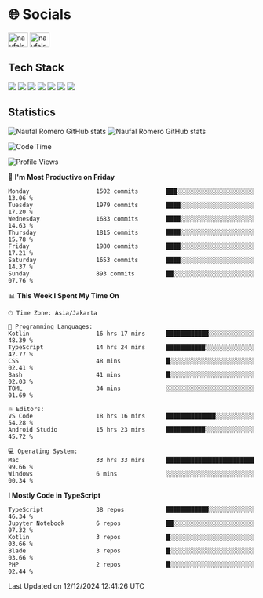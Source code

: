 <h1 align="">🌐 Socials</h1>
<p align="left">
<a href="https://linkedin.com/in/naufal-romero-putra-pratama-9ab816177/" target="blank"><img align="center" src="https://raw.githubusercontent.com/rahuldkjain/github-profile-readme-generator/master/src/images/icons/Social/linked-in-alt.svg" alt="naufalromero" height="30" width="40" /></a>
<a href="https://instagram.com/naufalromero" target="blank"><img align="center" src="https://raw.githubusercontent.com/rahuldkjain/github-profile-readme-generator/master/src/images/icons/Social/instagram.svg" alt="naufalromero" height="30" width="40" /></a>
</p>


<h2 align="">Tech Stack</h2>
<div align="">
  <img src="https://img.shields.io/badge/next.js-000000?style=for-the-badge&logo=nextdotjs&logoColor=white"/>
 <img src="https://img.shields.io/badge/typescript-%23007ACC.svg?style=for-the-badge&logo=typescript&logoColor=white"/>
 <img src="https://img.shields.io/badge/react-%2320232a.svg?style=for-the-badge&logo=react&logoColor=%2361DAFB"/>
 <img src="https://img.shields.io/badge/tailwindcss-%2338B2AC.svg?style=for-the-badge&logo=tailwind-css&logoColor=white"/>
 <img src="https://img.shields.io/badge/Prisma-3982CE?style=for-the-badge&logo=Prisma&logoColor=white"/>
 <img src="https://img.shields.io/badge/javascript-%23323330.svg?style=for-the-badge&logo=javascript&logoColor=%23F7DF1E"/>
 <img src="https://img.shields.io/badge/java-%23ED8B00.svg?style=for-the-badge&logo=openjdk&logoColor=white"/>
</div>


<h2 align="">Statistics</h2>
<div align="">
<img src="https://github-readme-stats-xi-nine-74.vercel.app/api?username=romves&show_icons=true&theme=tokyonight&include_all_commits=true&count_private=true" alt="Naufal Romero GitHub stats"/>
<img src="https://github-readme-stats-xi-nine-74.vercel.app/api/top-langs/?username=romves&theme=tokyonight&hide_border=false&include_all_commits=true&count_private=true&layout=compact" alt="Naufal Romero GitHub stats"/>
</div>

<!--START_SECTION:waka-->
![Code Time](http://img.shields.io/badge/Code%20Time-1%2C837%20hrs%2020%20mins-blue)

![Profile Views](http://img.shields.io/badge/Profile%20Views-0-blue)

📅 **I'm Most Productive on Friday** 

```text
Monday                   1502 commits        ███░░░░░░░░░░░░░░░░░░░░░░   13.06 % 
Tuesday                  1979 commits        ████░░░░░░░░░░░░░░░░░░░░░   17.20 % 
Wednesday                1683 commits        ████░░░░░░░░░░░░░░░░░░░░░   14.63 % 
Thursday                 1815 commits        ████░░░░░░░░░░░░░░░░░░░░░   15.78 % 
Friday                   1980 commits        ████░░░░░░░░░░░░░░░░░░░░░   17.21 % 
Saturday                 1653 commits        ████░░░░░░░░░░░░░░░░░░░░░   14.37 % 
Sunday                   893 commits         ██░░░░░░░░░░░░░░░░░░░░░░░   07.76 % 
```


📊 **This Week I Spent My Time On** 

```text
🕑︎ Time Zone: Asia/Jakarta

💬 Programming Languages: 
Kotlin                   16 hrs 17 mins      ████████████░░░░░░░░░░░░░   48.39 % 
TypeScript               14 hrs 24 mins      ███████████░░░░░░░░░░░░░░   42.77 % 
CSS                      48 mins             █░░░░░░░░░░░░░░░░░░░░░░░░   02.41 % 
Bash                     41 mins             █░░░░░░░░░░░░░░░░░░░░░░░░   02.03 % 
TOML                     34 mins             ░░░░░░░░░░░░░░░░░░░░░░░░░   01.69 % 

🔥 Editors: 
VS Code                  18 hrs 16 mins      ██████████████░░░░░░░░░░░   54.28 % 
Android Studio           15 hrs 23 mins      ███████████░░░░░░░░░░░░░░   45.72 % 

💻 Operating System: 
Mac                      33 hrs 33 mins      █████████████████████████   99.66 % 
Windows                  6 mins              ░░░░░░░░░░░░░░░░░░░░░░░░░   00.34 % 
```

**I Mostly Code in TypeScript** 

```text
TypeScript               38 repos            ████████████░░░░░░░░░░░░░   46.34 % 
Jupyter Notebook         6 repos             ██░░░░░░░░░░░░░░░░░░░░░░░   07.32 % 
Kotlin                   3 repos             █░░░░░░░░░░░░░░░░░░░░░░░░   03.66 % 
Blade                    3 repos             █░░░░░░░░░░░░░░░░░░░░░░░░   03.66 % 
PHP                      2 repos             █░░░░░░░░░░░░░░░░░░░░░░░░   02.44 % 
```




 Last Updated on 12/12/2024 12:41:26 UTC
<!--END_SECTION:waka-->

